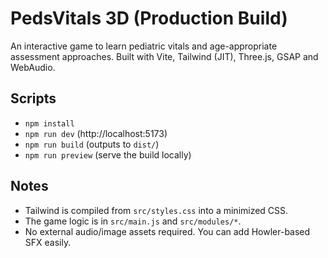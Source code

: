 # PedsVitals 3D (Production Build)

An interactive game to learn pediatric vitals and age-appropriate assessment approaches.
Built with Vite, Tailwind (JIT), Three.js, GSAP and WebAudio.

## Scripts
- `npm install`
- `npm run dev` (http://localhost:5173)
- `npm run build` (outputs to `dist/`)
- `npm run preview` (serve the build locally)

## Notes
- Tailwind is compiled from `src/styles.css` into a minimized CSS.
- The game logic is in `src/main.js` and `src/modules/*`.
- No external audio/image assets required. You can add Howler-based SFX easily.
